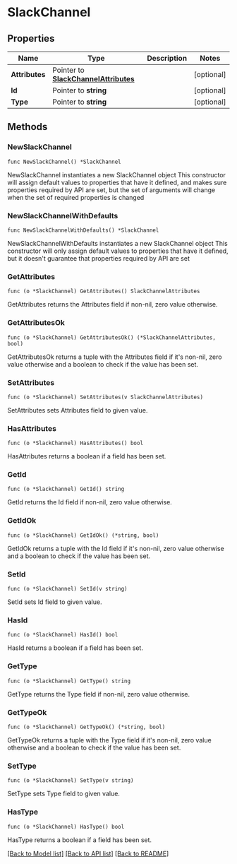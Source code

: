 # SlackChannel

## Properties

Name | Type | Description | Notes
------------ | ------------- | ------------- | -------------
**Attributes** | Pointer to [**SlackChannelAttributes**](SlackChannelAttributes.md) |  | [optional] 
**Id** | Pointer to **string** |  | [optional] 
**Type** | Pointer to **string** |  | [optional] 

## Methods

### NewSlackChannel

`func NewSlackChannel() *SlackChannel`

NewSlackChannel instantiates a new SlackChannel object
This constructor will assign default values to properties that have it defined,
and makes sure properties required by API are set, but the set of arguments
will change when the set of required properties is changed

### NewSlackChannelWithDefaults

`func NewSlackChannelWithDefaults() *SlackChannel`

NewSlackChannelWithDefaults instantiates a new SlackChannel object
This constructor will only assign default values to properties that have it defined,
but it doesn't guarantee that properties required by API are set

### GetAttributes

`func (o *SlackChannel) GetAttributes() SlackChannelAttributes`

GetAttributes returns the Attributes field if non-nil, zero value otherwise.

### GetAttributesOk

`func (o *SlackChannel) GetAttributesOk() (*SlackChannelAttributes, bool)`

GetAttributesOk returns a tuple with the Attributes field if it's non-nil, zero value otherwise
and a boolean to check if the value has been set.

### SetAttributes

`func (o *SlackChannel) SetAttributes(v SlackChannelAttributes)`

SetAttributes sets Attributes field to given value.

### HasAttributes

`func (o *SlackChannel) HasAttributes() bool`

HasAttributes returns a boolean if a field has been set.

### GetId

`func (o *SlackChannel) GetId() string`

GetId returns the Id field if non-nil, zero value otherwise.

### GetIdOk

`func (o *SlackChannel) GetIdOk() (*string, bool)`

GetIdOk returns a tuple with the Id field if it's non-nil, zero value otherwise
and a boolean to check if the value has been set.

### SetId

`func (o *SlackChannel) SetId(v string)`

SetId sets Id field to given value.

### HasId

`func (o *SlackChannel) HasId() bool`

HasId returns a boolean if a field has been set.

### GetType

`func (o *SlackChannel) GetType() string`

GetType returns the Type field if non-nil, zero value otherwise.

### GetTypeOk

`func (o *SlackChannel) GetTypeOk() (*string, bool)`

GetTypeOk returns a tuple with the Type field if it's non-nil, zero value otherwise
and a boolean to check if the value has been set.

### SetType

`func (o *SlackChannel) SetType(v string)`

SetType sets Type field to given value.

### HasType

`func (o *SlackChannel) HasType() bool`

HasType returns a boolean if a field has been set.


[[Back to Model list]](../README.md#documentation-for-models) [[Back to API list]](../README.md#documentation-for-api-endpoints) [[Back to README]](../README.md)


